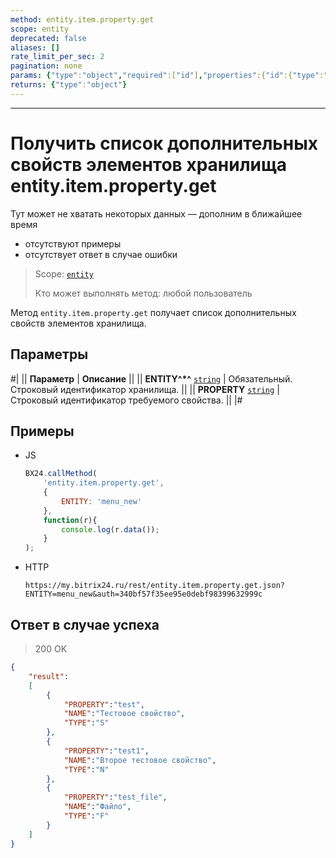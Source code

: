 ```yaml
---
method: entity.item.property.get
scope: entity
deprecated: false
aliases: []
rate_limit_per_sec: 2
pagination: none
params: {"type":"object","required":["id"],"properties":{"id":{"type":"integer"}}}
returns: {"type":"object"}
---
```



---

# Получить список дополнительных свойств элементов хранилища entity.item.property.get



Тут может не хватать некоторых данных — дополним в ближайшее время







- отсутствуют примеры
- отсутствует ответ в случае ошибки





> Scope: [`entity`](../../../scopes/permissions.md)
>
> Кто может выполнять метод: любой пользователь

Метод `entity.item.property.get` получает список дополнительных свойств элементов хранилища.

## Параметры

#|
|| **Параметр** | **Описание** ||
|| **ENTITY^*^**
[`string`](../../../data-types.md) | Обязательный. Строковый идентификатор хранилища. ||
|| **PROPERTY**
[`string`](../../../data-types.md) | Строковый идентификатор требуемого свойства. ||
|#



## Примеры



- JS

    ```js
    BX24.callMethod(
        'entity.item.property.get',
        {
            ENTITY: 'menu_new'
        },
        function(r){
            console.log(r.data());
        }
    );
    ```

- HTTP

    ```http
    https://my.bitrix24.ru/rest/entity.item.property.get.json?ENTITY=menu_new&auth=340bf57f35ee95e0debf98399632999c
    ```





## Ответ в случае успеха

> 200 OK
```json
{
    "result":
    [
        {
            "PROPERTY":"test",
            "NAME":"Тестовое свойство",
            "TYPE":"S"
        },
        {
            "PROPERTY":"test1",
            "NAME":"Второе тестовое свойство",
            "TYPE":"N"
        },
        {
            "PROPERTY":"test_file",
            "NAME":"Файло",
            "TYPE":"F"
        }
    ]
}
```
